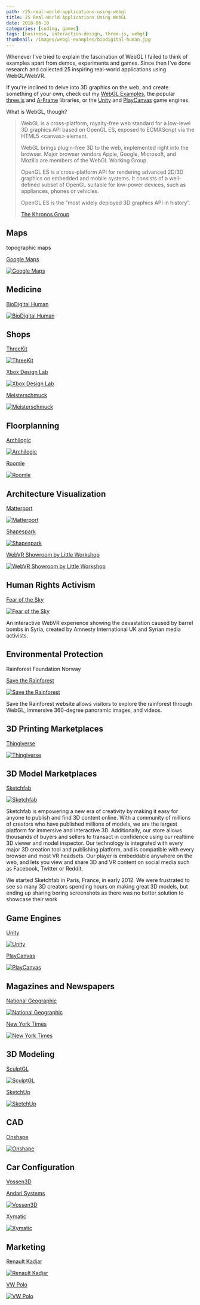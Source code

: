 ```yaml
---
path: /25-real-world-applications-using-webgl
title: 25 Real-World Applications Using WebGL
date: 2018-06-10
categories: [coding, games]
tags: [business, interaction-design, three-js, webgl]
thumbnail: /images/webgl-examples/biodigital-human.jpg
---
```


Whenever I've tried to explain the fascination of WebGL I failed to think of examples apart from demos, experiments and games. Since then I've done research and collected 25 inspiring real-world applications using WebGL/WebVR.

If you're inclined to delve into 3D graphics on the web, and create something of your own, check out my [WebGL Examples](https://github.com/Lorti/webgl-examples), the popular [three.js](https://threejs.org/) and [A-Frame](https://aframe.io/) libraries, or the [Unity](https://unity3d.com/) and [PlayCanvas](https://playcanvas.com/) game engines.

What is WebGL, though? 

<blockquote>

WebGL is a cross-platform, royalty-free web standard for a low-level 3D graphics API based on OpenGL ES, exposed to ECMAScript via the HTML5 &lt;canvas&gt; element.

WebGL brings plugin-free 3D to the web, implemented right into the browser. Major browser vendors Apple, Google, Microsoft, and Mozilla are members of the WebGL Working Group.

OpenGL ES is a cross-platform API for rendering advanced 2D/3D graphics on embedded and mobile systems. It consists of a well-defined subset of OpenGL suitable for low-power devices, such as appliances, phones or vehicles.

OpenGL ES is the “most widely deployed 3D graphics API in history”.

<a href="https://www.khronos.org/">The Khronos Group</a>
  
</blockquote>

## Maps

topographic maps

[Google Maps](https://goo.gl/maps/1Q1YxF4zckJ2)

[![Google Maps](/images/webgl-examples/google-maps.jpg)](https://goo.gl/maps/1Q1YxF4zckJ2)

## Medicine

[BioDigital Human](https://www.biodigital.com/)

[![BioDigital Human](/images/webgl-examples/biodigital-human.jpg)](https://www.biodigital.com/)

## Shops

[ThreeKit](https://threekit.com/)

[![ThreeKit](/images/webgl-examples/threekit.jpg)](https://threekit.com/)

[Xbox Design Lab](https://xboxdesignlab.xbox.com/en-US/customize)

[![Xbox Design Lab](/images/webgl-examples/xbox.jpg)](https://xboxdesignlab.xbox.com/en-US/customize)

[Meisterschmuck](https://www.meisterschmuck.de/shop/trauringe/)

[![Meisterschmuck](/images/webgl-examples/meisterschmuck.jpg)](https://www.meisterschmuck.de/shop/trauringe/)

## Floorplanning

[Archilogic](https://spaces.archilogic.com/)

[![Archilogic](/images/webgl-examples/archilogic.jpg)](https://spaces.archilogic.com/)

[Roomle](https://www.roomle.com/en/floorplanner)

[![Roomle](/images/webgl-examples/roomle.jpg)](https://www.roomle.com/en/floorplanner)

## Architecture Visualization

[Matterport](https://matterport.com/)

[![Matterport](/images/webgl-examples/matterport.jpg)](https://matterport.com/)

[Shapespark](https://www.shapespark.com/)

[![Shapespark](/images/webgl-examples/shapespark.jpg)](https://www.shapespark.com/)

[WebVR Showroom by Little Workshop](http://showroom.littleworkshop.fr/)

[![WebVR Showroom by Little Workshop](/images/webgl-examples/little-workshop.jpg)](http://showroom.littleworkshop.fr/)

## Human Rights Activism

[Fear of the Sky](http://www.360syria.com/)

[![Fear of the Sky](/images/webgl-examples/amnesty-international.jpg)](http://www.360syria.com/)

An interactive WebVR experience showing the devastation caused by barrel bombs in Syria, created by Amnesty International UK and Syrian media activists.

## Environmental Protection 

Rainforest Foundation Norway

[Save the Rainforest](http://rainforest.arkivert.no/)

[![Save the Rainforest](/images/webgl-examples/regnskogfondet.jpg)](http://rainforest.arkivert.no/)

Save the Rainforest website allows visitors to explore the rainforest through WebGL, immersive 360-degree panoramic images, and videos.

## 3D Printing Marketplaces

[Thingiverse](https://www.thingiverse.com/)

[![Thingiverse](/images/webgl-examples/thingiverse.jpg)](https://www.thingiverse.com/)

## 3D Model Marketplaces

[Sketchfab](https://sketchfab.com/)

[![Sketchfab](/images/webgl-examples/sketchfab.jpg)](https://sketchfab.com/)

Sketchfab is empowering a new era of creativity by making it easy for anyone to publish and find 3D content online. With a community of millions of creators who have published millions of models, we are the largest platform for immersive and interactive 3D. Additionally, our store allows thousands of buyers and sellers to transact in confidence using our realtime 3D viewer and model inspector. 
Our technology is integrated with every major 3D creation tool and publishing platform, and is compatible with every browser and most VR headsets. Our player is embeddable anywhere on the web, and lets you view and share 3D and VR content on social media such as Facebook, Twitter or Reddit.

We started Sketchfab in Paris, France, in early 2012. We were frustrated to see so many 3D creators spending hours on making great 3D models, but ending up sharing boring screenshots as there was no better solution to showcase their work

## Game Engines

[Unity](https://beta.unity3d.com/jonas/AngryBots/)

[![Unity](/images/webgl-examples/unity.jpg)](https://beta.unity3d.com/jonas/AngryBots/)

[PlayCanvas](https://playcanvas.com/)

[![PlayCanvas](/images/webgl-examples/playcanvas.jpg)](https://robostorm.io/)

## Magazines and Newspapers

[National Geographic](https://www.nationalgeographic.com/magazine/2017/06/nodosaur-3d-interactive-dinosaur-fossil/)

[![National Geographic](/images/webgl-examples/national-geographic.jpg)](https://www.nationalgeographic.com/magazine/2017/06/nodosaur-3d-interactive-dinosaur-fossil/)

[New York Times](https://www.nytimes.com/interactive/2015/01/09/sports/the-dawn-wall-el-capitan.html)

[![New York Times](/images/webgl-examples/new-york-times.jpg)](https://www.nytimes.com/interactive/2015/01/09/sports/the-dawn-wall-el-capitan.html)

## 3D Modeling

[SculptGL](https://stephaneginier.com/sculptgl/)

[![SculptGL](/images/webgl-examples/sculptgl.jpg)](https://stephaneginier.com/sculptgl/)

[SketchUp](https://app.sketchup.com/app?hl=en)

[![SketchUp](/images/webgl-examples/sketchup.jpg)](https://app.sketchup.com/app?hl=en)

## CAD

[Onshape](https://www.onshape.com/)

[![Onshape](/images/webgl-examples/onshape.jpg)](https://www.onshape.com/)

## Car Configuration

[Vossen3D](http://vossen3d.com/)

[Andari Systems](http://realism.andarisystems.com/)

[![Vossen3D](/images/webgl-examples/andari-systems-vossen-3d.jpg)](http://vossen3d.com/)

[Xymatic](http://experiences.xymatic.com/car/)

[![Xymatic](/images/webgl-examples/xymatic-bmw.jpg)](http://experiences.xymatic.com/car/)

## Marketing

[Renault Kadjar](http://kadjar-vr.littleworkshop.fr/)

[![Renault Kadjar](/images/webgl-examples/renault-kadjar.jpg)](http://kadjar-vr.littleworkshop.fr/)

[VW Polo](https://partner.viscircle.com/VWPolo/)

[![VW Polo](/images/webgl-examples/vw-polo.jpg)](https://partner.viscircle.com/VWPolo/)
